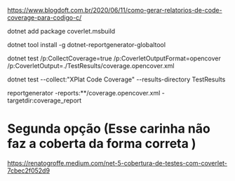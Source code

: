 ﻿https://www.blogdoft.com.br/2020/06/11/como-gerar-relatorios-de-code-coverage-para-codigo-c/

dotnet add package coverlet.msbuild

dotnet tool install -g dotnet-reportgenerator-globaltool

dotnet test /p:CollectCoverage=true /p:CoverletOutputFormat=opencover /p:CoverletOutput=./TestResults/coverage.opencover.xml

dotnet test --collect:"XPlat Code Coverage" --results-directory TestResults

 reportgenerator -reports:**/coverage.opencover.xml -targetdir:coverage_report




 # Segunda opção (Esse carinha não faz a coberta da forma correta )
 https://renatogroffe.medium.com/net-5-cobertura-de-testes-com-coverlet-7cbec2f052d9


